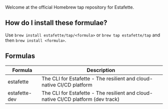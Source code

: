 
Welcome at the official Homebrew tap repository for Estafette.

## How do I install these formulae?

Use `brew install estafette/tap/<formula>` or `brew tap estafette/tap` and then `brew install <formula>`.

## Formulas

| Formula       | Description                                                                       |
| ------------- | --------------------------------------------------------------------------------- |
| estafette     | The CLI for Estafette - The resilient and cloud-native CI/CD platform             |
| estafette-dev | The CLI for Estafette - The resilient and cloud-native CI/CD platform (dev track) |